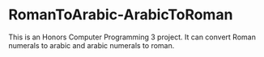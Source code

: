 # RomanToArabic-ArabicToRoman
This is an Honors Computer Programming 3 project. It can convert Roman numerals to arabic and arabic numerals to roman.
